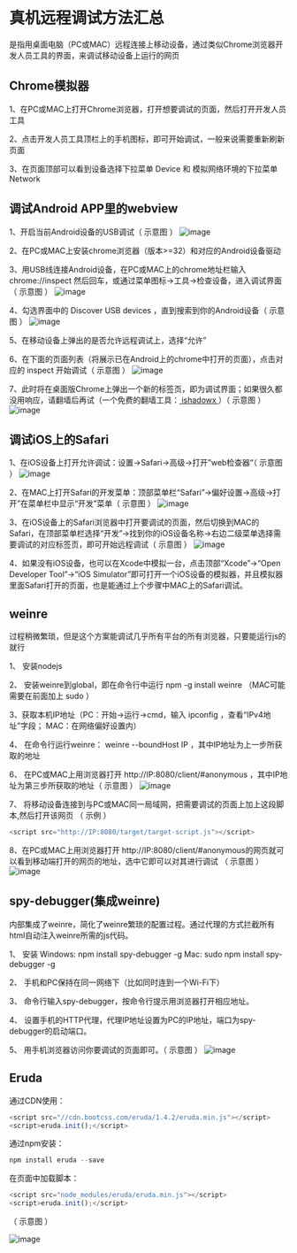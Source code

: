 # 真机远程调试方法汇总
是指用桌面电脑（PC或MAC）远程连接上移动设备，通过类似Chrome浏览器开发人员工具的界面，来调试移动设备上运行的网页

## Chrome模拟器
1、在PC或MAC上打开Chrome浏览器，打开想要调试的页面，然后打开开发人员工具

2、点击开发人员工具顶栏上的手机图标，即可开始调试，一般来说需要重新刷新页面

3、在页面顶部可以看到设备选择下拉菜单 Device 和 模拟网络环境的下拉菜单 Network

## 调试Android APP里的webview
1、开启当前Android设备的USB调试（ 示意图 ）
![image](images/1.jpg)

2、在PC或MAC上安装chrome浏览器（版本>=32）和对应的Android设备驱动

3、用USB线连接Android设备，在PC或MAC上的chrome地址栏输入 chrome://inspect 然后回车，或通过菜单图标→工具→检查设备，进入调试界面（ 示意图 ）
![image](images/2.png)

4、勾选界面中的 Discover USB devices ，直到搜索到你的Android设备（ 示意图 ）
![image](images/3.png)

5、在移动设备上弹出的是否允许远程调试上，选择“允许”

6、在下面的页面列表（将展示已在Android上的chrome中打开的页面），点击对应的 inspect 开始调试（ 示意图 ）
![image](images/4.jpg)

7、此时将在桌面版Chrome上弹出一个新的标签页，即为调试界面；如果很久都没用响应，请翻墙后再试（一个免费的翻墙工具：[ ishadowx ](https://my.ishadowx.net/)）（ 示意图 ）
![image](images/6.jpg)

## 调试iOS上的Safari
1、在iOS设备上打开允许调试：设置→Safari→高级→打开”web检查器“（ 示意图 ）
![image](images/7.png)

2、在MAC上打开Safari的开发菜单：顶部菜单栏“Safari”→偏好设置→高级→打开”在菜单栏中显示“开发”菜单（ 示意图 ）
![image](images/8.png)

3、在iOS设备上的Safari浏览器中打开要调试的页面，然后切换到MAC的Safari，在顶部菜单栏选择“开发”→找到你的iOS设备名称→右边二级菜单选择需要调试的对应标签页，即可开始远程调试（ 示意图 ）
![image](images/9.png)

4、如果没有iOS设备，也可以在Xcode中模拟一台，点击顶部“Xcode”→“Open Developer Tool”→“iOS Simulator”即可打开一个iOS设备的模拟器，并且模拟器里面Safari打开的页面，也是能通过上个步骤中MAC上的Safari调试。

## weinre
过程稍微繁琐，但是这个方案能调试几乎所有平台的所有浏览器，只要能运行js的就行

1、 安装nodejs 

2、 安装weinre到global，即在命令行中运行 npm -g install weinre （MAC可能需要在前面加上 sudo ）

3、获取本机IP地址（PC：开始→运行→cmd，输入 ipconfig ，查看“IPv4地址”字段； MAC：在网络偏好设置内）

4、 在命令行运行weinre： weinre --boundHost IP ，其中IP地址为上一步所获取的地址

6、 在PC或MAC上用浏览器打开 http://IP:8080/client/#anonymous ，其中IP地址为第三步所获取的地址（ 示意图 ）
![image](images/10.png)

7、 将移动设备连接到与PC或MAC同一局域网，把需要调试的页面上加上这段脚本,然后打开该网页 （ 示例 ）
```js
<script src="http://IP:8080/target/target-script.js"></script>
```

8、在PC或MAC上用浏览器打开 http://IP:8080/client/#anonymous的网页就可以看到移动端打开的网页的地址，选中它即可以对其进行调试 （ 示意图 ）
![image](images/11.png)

## spy-debugger(集成weinre)
内部集成了weinre，简化了weinre繁琐的配置过程。通过代理的方式拦截所有html自动注入weinre所需的js代码。

1、 安装
Windows: npm install spy-debugger -g
Mac: sudo npm install spy-debugger -g

2、 手机和PC保持在同一网络下（比如同时连到一个Wi-Fi下）

3、 命令行输入spy-debugger，按命令行提示用浏览器打开相应地址。

4、 设置手机的HTTP代理，代理IP地址设置为PC的IP地址，端口为spy-debugger的启动端口。

5、 用手机浏览器访问你要调试的页面即可。（ 示意图 ）
![image](images/12.png)

## Eruda
通过CDN使用：
```js
<script src="//cdn.bootcss.com/eruda/1.4.2/eruda.min.js"></script>
<script>eruda.init();</script>
```

通过npm安装：
```js
npm install eruda --save
```
在页面中加载脚本：
```js
<script src="node_modules/eruda/eruda.min.js"></script>
<script>eruda.init();</script>
```
（ 示意图 ）

![image](images/15.png)